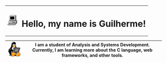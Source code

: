 


<table>
    <tr>
        <td><img src="my_computer_animated_commission_by_wrim_d5iuujc.gif"></img></td>
        <td><h1>Hello, my name is Guilherme!</h1></td>
    </tr>
</table>



| <img  width="110" src="linux-computer.gif"> | I am a student of Analysis and Systems Development. Currently, I am learning more about the C language, web frameworks, and other tools. |
|:-----------------------------------------------------:|:------------------------------------------------------:|

  



